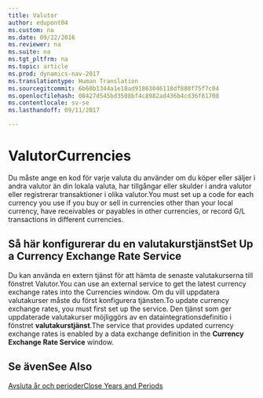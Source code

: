```yaml
---
title: Valutor
author: edupont04
ms.custom: na
ms.date: 09/22/2016
ms.reviewer: na
ms.suite: na
ms.tgt_pltfrm: na
ms.topic: article
ms.prod: dynamics-nav-2017
ms.translationtype: Human Translation
ms.sourcegitcommit: 6b60b1344a1e18ad91863046110df880f75f7c04
ms.openlocfilehash: 08427d545bd3508bf4c8982ad436b4cd36f81708
ms.contentlocale: sv-se
ms.lasthandoff: 09/11/2017

---
```


# <a name="currencies"></a><span data-ttu-id="24800-102">Valutor</span><span class="sxs-lookup"><span data-stu-id="24800-102">Currencies</span></span>
<span data-ttu-id="24800-103">Du måste ange en kod för varje valuta du använder om du köper eller säljer i andra valutor än din lokala valuta, har tillgångar eller skulder i andra valutor eller registrerar transaktioner i olika valutor.</span><span class="sxs-lookup"><span data-stu-id="24800-103">You must set up a code for each currency you use if you buy or sell in currencies other than your local currency, have receivables or payables in other currencies, or record G/L transactions in different currencies.</span></span>  

## <a name="set-up-a-currency-exchange-rate-service"></a><span data-ttu-id="24800-104">Så här konfigurerar du en valutakurstjänst</span><span class="sxs-lookup"><span data-stu-id="24800-104">Set Up a Currency Exchange Rate Service</span></span>
<span data-ttu-id="24800-105">Du kan använda en extern tjänst för att hämta de senaste valutakurserna till fönstret Valutor.</span><span class="sxs-lookup"><span data-stu-id="24800-105">You can use an external service to get the latest currency exchange rates into the Currencies window.</span></span> <span data-ttu-id="24800-106">Om du vill uppdatera valutakurser måste du först konfigurera tjänsten.</span><span class="sxs-lookup"><span data-stu-id="24800-106">To update currency exchange rates, you must first set up the service.</span></span>
<span data-ttu-id="24800-107">Den tjänst som ger uppdaterade valutakurser möjliggörs av en dataintegrationsdefinitio i fönstret **valutakurstjänst**.</span><span class="sxs-lookup"><span data-stu-id="24800-107">The service that provides updated currency exchange rates is enabled by a data exchange definition in the **Currency Exchange Rate Service** window.</span></span>  

## <a name="see-also"></a><span data-ttu-id="24800-108">Se även</span><span class="sxs-lookup"><span data-stu-id="24800-108">See Also</span></span>
[<span data-ttu-id="24800-109">Avsluta år och perioder</span><span class="sxs-lookup"><span data-stu-id="24800-109">Close Years and Periods</span></span>](year-close-years-periods.md)

